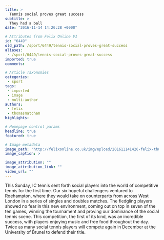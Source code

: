 ```yaml
---
title: >
  Tennis social proves great success
subtitle: >
  They had a ball
date: "2016-11-14 14:20:28 +0000"

# Attributes from Felix Online V1
id: "6449"
old_path: /sport/6449/tennis-social-proves-great-success
aliases:
 - /sport/6449/tennis-social-proves-great-success
imported: true
comments:

# Article Taxonomies
categories:
 - sport
tags:
 - imported
 - image
 - multi-author
authors:
 - felix
 - thomasmatcham
highlights:

# Homepage control params
headline: true
featured: true

# Image metadata
image_path: "http://felixonline.co.uk/img/upload/201611141420-felix-thumbnail_TennisComp1.jpg"
image_caption: >

image_attribution: ""
image_attribution_link: ""
video_url: ""
---
```


This Sunday, IC tennis sent forth social players into the world of competitive tennis for the first time. Our six hopeful challengers ventured to Roehampton, where they would take on counterparts from across West London in a series of singles and doubles matches. The fledgling players showed no fear in this new environment, coming out on top in seven of the ten games, winning the tournament and proving our dominance of the social tennis scene. This competition, the first of its kind, was an incredible success, with players enjoying music and free food throughout the day. Twice as many social tennis players will compete again in December at the University of Brunel to defend their title.
